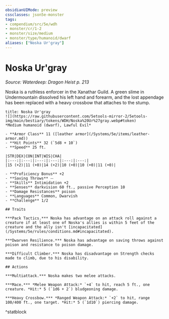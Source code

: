 ```yaml
---
obsidianUIMode: preview
cssclasses: json5e-monster
tags:
- compendium/src/5e/wdh
- monster/cr/1-2
- monster/size/medium
- monster/type/humanoid/dwarf
aliases: ["Noska Ur'gray"]
---
```

# Noska Ur'gray
*Source: Waterdeep: Dragon Heist p. 213*  

Noska is a ruthless enforcer in the Xanathar Guild. A green slime in Undermountain dissolved his left hand and forearm, and the lost appendage has been replaced with a heavy crossbow that attaches to the stump.

```ad-statblock
title: Noska Ur'gray
![](https://raw.githubusercontent.com/5etools-mirror-2/5etools-img/main/bestiary/tokens/WDH/Noska%20Ur%27gray.webp#token)
*Medium humanoid (dwarf), Lawful Evil*

- **Armor Class** 11 ([leather armor](/Systems/5e/items/leather-armor.md))
- **Hit Points** 32 (`5d8 + 10`)
- **Speed** 25 ft.

|STR|DEX|CON|INT|WIS|CHA|
|:---:|:---:|:---:|:---:|:---:|:---:|
|15 (+2)|11 (+0)|14 (+2)|10 (+0)|10 (+0)|11 (+0)|

- **Proficiency Bonus** +2
- **Saving Throws** ⏤
- **Skills** Intimidation +2
- **Senses** darkvision 60 ft., passive Perception 10
- **Damage Resistances** poison
- **Languages** Common, Dwarvish
- **Challenge** 1/2

## Traits

***Pack Tactics.*** Noska has advantage on an attack roll against a creature if at least one of Noska's allies is within 5 feet of the creature and the ally isn't [incapacitated](/Systems/5e/rules/conditions.md#incapacitated).

***Dwarven Resilience.*** Noska has advantage on saving throws against poison and resistance to poison damage.

***Difficult Climber.*** Noska has disadvantage on Strength checks made to climb, due to his disability.

## Actions

***Multiattack.*** Noska makes two melee attacks.

***Mace.*** *Melee Weapon Attack:* `+4` to hit, reach 5 ft., one creature. *Hit:* 5 (`1d6 + 2`) bludgeoning damage.

***Heavy Crossbow.*** *Ranged Weapon Attack:* `+2` to hit, range 100/400 ft., one target. *Hit:* 5 (`1d10`) piercing damage.
```
^statblock